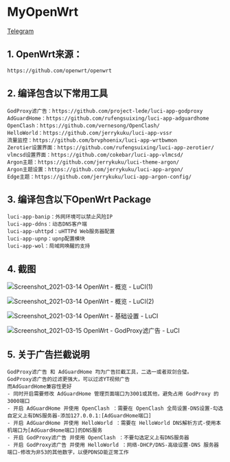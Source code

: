 # MyOpenWrt  
<a href="https://t.me/my_openwrt" target="_blank">Telegram</a>  
  
## 1. OpenWrt来源：  
    https://github.com/openwrt/openwrt  
      
## 2. 编译包含以下常用工具  
    GodProxy滤广告：https://github.com/project-lede/luci-app-godproxy  
    AdGuardHome：https://github.com/rufengsuixing/luci-app-adguardhome  
    OpenClash：https://github.com/vernesong/OpenClash/  
    HelloWorld：https://github.com/jerrykuku/luci-app-vssr  
    流量监控：https://github.com/brvphoenix/luci-app-wrtbwmon  
    Zerotier设置界面：https://github.com/rufengsuixing/luci-app-zerotier/  
    vlmcsd设置界面：https://github.com/cokebar/luci-app-vlmcsd/  
    Argon主题：https://github.com/jerrykuku/luci-theme-argon/  
    Argon主题设置：https://github.com/jerrykuku/luci-app-argon/  
    Edge主题：https://github.com/jerrykuku/luci-app-argon-config/    
      
## 3. 编译包含以下OpenWrt Package  
    luci-app-banip：外网环境可以禁止风险IP  
    luci-app-ddns：动态DNS客户端  
    luci-app-uhttpd：uHTTPd Web服务器配置  
    luci-app-upnp：upnp配置模块  
    luci-app-wol：局域网唤醒的支持  
      
## 4. 截图  
![Screenshot_2021-03-14 OpenWrt - 概览 - LuCI(1)](https://user-images.githubusercontent.com/72115940/111072058-e9e67700-8513-11eb-836f-877c1bbdd12c.png)  
  
![Screenshot_2021-03-14 OpenWrt - 概览 - LuCI(2)](https://user-images.githubusercontent.com/72115940/111072056-e9e67700-8513-11eb-911e-507df2d408a2.png)  
  
![Screenshot_2021-03-14 OpenWrt - 基础设置 - LuCI](https://user-images.githubusercontent.com/72115940/111072054-e81cb380-8513-11eb-9d9b-ba737aad6bbb.png)  
  
![Screenshot_2021-03-15 OpenWrt - GodProxy滤广告 - LuCI](https://user-images.githubusercontent.com/72115940/111124122-17caca80-85ab-11eb-8ca5-ae6d3cbd77a4.png)
  
## 5. 关于广告拦截说明
    GodProxy滤广告 和 AdGuardHome 均为广告拦截工具，二选一或者双剑合璧。  
    GodProxy滤广告的过滤更强大，可以过滤YT视频广告  
    而AdGuardHome兼容性更好  
    - 同时开启需要修改 AdGuardHome 管理页面端口为3001或其他，避免占用 GodProxy 的3000端口  
    - 开启 AdGuardHome 并使用 OpenClash ：需要在 OpenClash 全局设置-DNS设置-勾选自定义上有DNS服务器-添加127.0.0.1:[AdGuardHome端口]  
    - 开启 AdGuardHome 并使用 HelloWorld ：需要在 HelloWorld DNS解析方式-使用本机端口为[AdGuardHome端口]的DNS服务  
    - 开启 GodProxy滤广告 并使用 OpenClash ：不要勾选定义上有DNS服务器
    - 开启 GodProxy滤广告 并使用 HelloWorld ：网络-DHCP/DNS-高级设置-DNS 服务器端口-修改为非53的其他数字，以便PDNSD能正常工作
